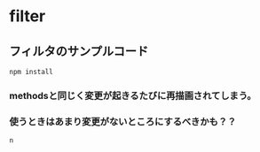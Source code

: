 # filter

##  フィルタのサンプルコード
```
npm install
```

### methodsと同じく変更が起きるたびに再描画されてしまう。
### 使うときはあまり変更がないところにするべきかも？？

```
n